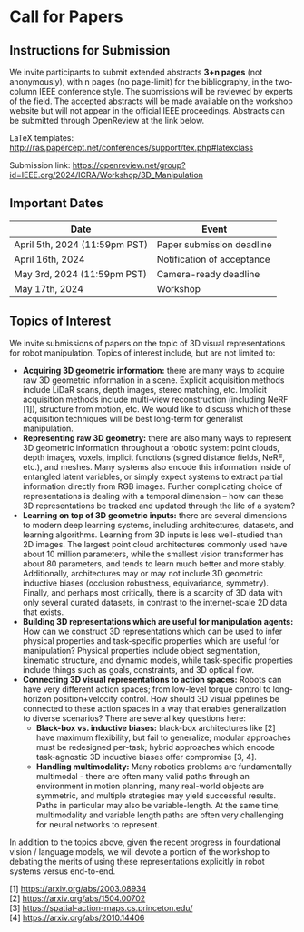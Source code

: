 # Call for Papers

## Instructions for Submission

We invite participants to submit extended abstracts **3+n pages** (not anonymously), with n pages (no page-limit) for the bibliography, in the two-column IEEE conference style. The submissions will be reviewed by experts of the field. The accepted abstracts will be made available on the workshop website but will not appear in the official IEEE proceedings. Abstracts can be submitted through OpenReview at the link below.

LaTeX templates: http://ras.papercept.net/conferences/support/tex.php#latexclass

Submission link: https://openreview.net/group?id=IEEE.org/2024/ICRA/Workshop/3D_Manipulation

## Important Dates

| Date | Event |
|------|-------|
| April 5th, 2024 (11:59pm PST) | Paper submission deadline |
| April 16th, 2024 | Notification of acceptance |
| May 3rd, 2024 (11:59pm PST) | Camera-ready deadline |
| May 17th, 2024 | Workshop |

## Topics of Interest

We invite submissions of papers on the topic of 3D visual representations for robot manipulation. Topics of interest include, but are not limited to:

- **Acquiring 3D geometric information:** there are many ways to acquire raw 3D geometric information in a scene. Explicit acquisition methods include LiDaR scans, depth images, stereo matching, etc. Implicit acquisition methods include multi-view reconstruction (including NeRF [1]), structure from motion, etc. We would like to discuss which of these acquisition techniques will be best long-term for generalist manipulation.
- **Representing raw 3D geometry:** there are also many ways to represent 3D geometric information throughout a robotic system: point clouds, depth images, voxels, implicit functions (signed distance fields, NeRF, etc.), and meshes. Many systems also encode this information inside of entangled latent variables, or simply expect systems to extract partial information directly from RGB images. Further complicating choice of representations is dealing with a temporal dimension – how can these 3D representations be tracked and updated through the life of a system?
- **Learning on top of 3D geometric inputs:** there are several dimensions to modern deep learning systems, including architectures, datasets, and learning algorithms. Learning from 3D inputs is less well-studied than 2D images. The largest point cloud architectures commonly used have about 10 million parameters, while the smallest vision transformer has about 80 parameters, and tends to learn much better and more stably. Additionally, architectures may or may not include 3D geometric inductive biases (occlusion robustness, equivariance, symmetry). Finally, and perhaps most critically, there is a scarcity of 3D data with only several curated datasets, in contrast to the internet-scale 2D data that exists.
- **Building 3D representations which are useful for manipulation agents:** How can we construct 3D representations which can be used to infer physical properties and task-specific properties which are useful for manipulation? Physical properties include object segmentation, kinematic structure, and dynamic models, while task-specific properties include things such as goals, constraints, and 3D optical flow.
- **Connecting 3D visual representations to action spaces:** Robots can have very different action spaces; from low-level torque control to long-horizon position+velocity control. How should 3D visual pipelines be connected to these action spaces in a way that enables generalization to diverse scenarios? There are several key questions here:
    - **Black-box vs. inductive biases:** black-box architectures like [2] have maximum flexibility, but fail to generalize; modular approaches must be redesigned per-task; hybrid approaches which encode task-agnostic 3D inductive biases offer compromise [3, 4].
    - **Handling multimodality:** Many robotics problems are fundamentally multimodal - there are often many valid paths through an environment in motion planning, many real-world objects are symmetric, and multiple strategies may yield successful results. Paths in particular may also be variable-length. At the same time, multimodality and variable length paths are often very challenging for neural networks to represent.

In addition to the topics above, given the recent progress in foundational vision / language models, we will devote a portion of the workshop to debating the merits of using these representations explicitly in robot systems versus end-to-end.

[1] https://arxiv.org/abs/2003.08934  
[2] https://arxiv.org/abs/1504.00702  
[3] https://spatial-action-maps.cs.princeton.edu/  
[4] https://arxiv.org/abs/2010.14406  





